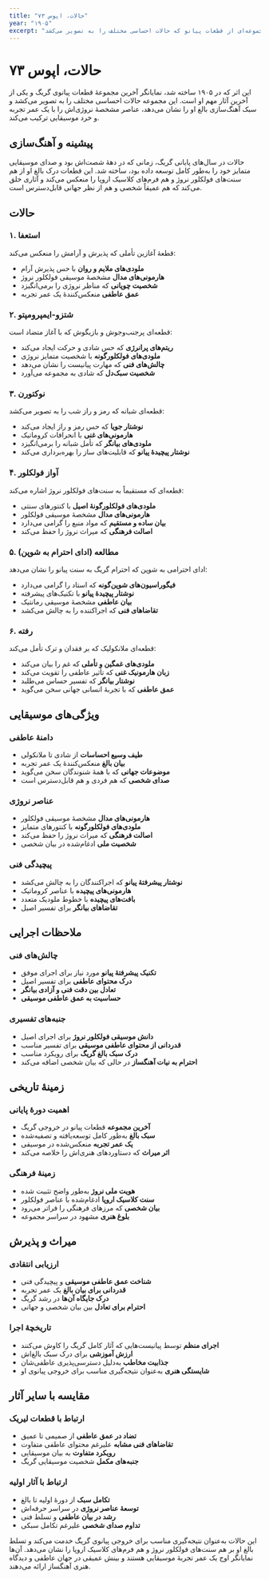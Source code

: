 ```yaml
---
title: "حالات، اپوس ۷۳"
year: "۱۹۰۵"
excerpt: "مجموعه‌ای از قطعات پیانو که حالات احساسی مختلف را به تصویر می‌کشد."
---
```


# حالات، اپوس ۷۳

این اثر که در ۱۹۰۵ ساخته شد، نمایانگر آخرین مجموعهٔ قطعات پیانوی گریگ و یکی از آخرین آثار مهم او است. این مجموعه حالات احساسی مختلف را به تصویر می‌کشد و سبک آهنگ‌سازی بالغ او را نشان می‌دهد، عناصر مشخصهٔ نروژی‌اش را با یک عمر تجربه و خرد موسیقایی ترکیب می‌کند.

## پیشینه و آهنگ‌سازی

حالات در سال‌های پایانی گریگ، زمانی که در دههٔ شصت‌اش بود و صدای موسیقایی متمایز خود را به‌طور کامل توسعه داده بود، ساخته شد. این قطعات درک بالغ او از هم سنت‌های فولکلور نروژ و هم فرم‌های کلاسیک اروپا را منعکس می‌کند و آثاری خلق می‌کند که هم عمیقاً شخصی و هم از نظر جهانی قابل‌دسترس است.

## حالات

### ۱. استعفا
قطعهٔ آغازین تأملی که پذیرش و آرامش را منعکس می‌کند:
- **ملودی‌های ملایم و روان** با حس پذیرش آرام
- **هارمونی‌های مدال** مشخصهٔ موسیقی فولکلور نروژ
- **شخصیت چوپانی** که مناظر نروژی را برمی‌انگیزد
- **عمق عاطفی** منعکس‌کنندهٔ یک عمر تجربه

### ۲. شتزو-ایمپرومپتو
قطعه‌ای پرجنب‌وجوش و بازیگوش که با آغاز متضاد است:
- **ریتم‌های پرانرژی** که حس شادی و حرکت ایجاد می‌کند
- **ملودی‌های فولکلورگونه** با شخصیت متمایز نروژی
- **چالش‌های فنی** که مهارت پیانیست را نشان می‌دهد
- **شخصیت سبک‌دل** که شادی به مجموعه می‌آورد

### ۳. نوکتورن
قطعه‌ای شبانه که رمز و راز شب را به تصویر می‌کشد:
- **نوشتار جویا** که حس رمز و راز ایجاد می‌کند
- **هارمونی‌های غنی** با انحرافات کروماتیک
- **ملودی‌های بیانگر** که تأمل شبانه را برمی‌انگیزد
- **نوشتار پیچیدهٔ پیانو** که قابلیت‌های ساز را بهره‌برداری می‌کند

### ۴. آواز فولکلور
قطعه‌ای که مستقیماً به سنت‌های فولکلور نروژ اشاره می‌کند:
- **ملودی‌های فولکلورگونهٔ اصیل** با کنتورهای سنتی
- **هارمونی‌های مدال** مشخصهٔ موسیقی فولکلور
- **بیان ساده و مستقیم** که مواد منبع را گرامی می‌دارد
- **اصالت فرهنگی** که میراث نروژ را حفظ می‌کند

### ۵. مطالعه (ادای احترام به شوپن)
ادای احترامی به شوپن که احترام گریگ به سنت پیانو را نشان می‌دهد:
- **فیگوراسیون‌های شوپن‌گونه** که استاد را گرامی می‌دارد
- **نوشتار پیچیدهٔ پیانو** با تکنیک‌های پیشرفته
- **بیان عاطفی** مشخصهٔ موسیقی رمانتیک
- **تقاضاهای فنی** که اجراکننده را به چالش می‌کشد

### ۶. رفته
قطعه‌ای ملانکولیک که بر فقدان و ترک تأمل می‌کند:
- **ملودی‌های غمگین و تأملی** که غم را بیان می‌کند
- **زبان هارمونیک غنی** که تأثیر عاطفی را تقویت می‌کند
- **نوشتار بیانگر** که تفسیر حساس می‌طلبد
- **عمق عاطفی** که با تجربهٔ انسانی جهانی سخن می‌گوید

## ویژگی‌های موسیقایی

### دامنهٔ عاطفی
- **طیف وسیع احساسات** از شادی تا ملانکولی
- **بیان بالغ** منعکس‌کنندهٔ یک عمر تجربه
- **موضوعات جهانی** که با همهٔ شنوندگان سخن می‌گوید
- **صدای شخصی** که هم فردی و هم قابل‌دسترس است

### عناصر نروژی
- **هارمونی‌های مدال** مشخصهٔ موسیقی فولکلور
- **ملودی‌های فولکلورگونه** با کنتورهای متمایز
- **اصالت فرهنگی** که میراث نروژ را حفظ می‌کند
- **شخصیت ملی** ادغام‌شده در بیان شخصی

### پیچیدگی فنی
- **نوشتار پیشرفتهٔ پیانو** که اجراکنندگان را به چالش می‌کشد
- **هارمونی‌های پیچیده** با عناصر کروماتیک
- **بافت‌های پیچیده** با خطوط ملودیک متعدد
- **تقاضاهای بیانگر** برای تفسیر اصیل

## ملاحظات اجرایی

### چالش‌های فنی
- **تکنیک پیشرفتهٔ پیانو** مورد نیاز برای اجرای موفق
- **درک محتوای عاطفی** برای تفسیر اصیل
- **تعادل بین دقت فنی و آزادی بیانگر**
- **حساسیت به عمق عاطفی موسیقی**

### جنبه‌های تفسیری
- **دانش موسیقی فولکلور نروژ** برای اجرای اصیل
- **قدردانی از محتوای عاطفی موسیقی** برای تفسیر مناسب
- **درک سبک بالغ گریگ** برای رویکرد مناسب
- **احترام به نیات آهنگساز** در حالی که بیان شخصی اضافه می‌کند

## زمینهٔ تاریخی

### اهمیت دورهٔ پایانی
- **آخرین مجموعه** قطعات پیانو در خروجی گریگ
- **سبک بالغ** به‌طور کامل توسعه‌یافته و تصفیه‌شده
- **یک عمر تجربه** منعکس‌شده در موسیقی
- **اثر میراث** که دستاوردهای هنری‌اش را خلاصه می‌کند

### زمینهٔ فرهنگی
- **هویت ملی نروژ** به‌طور واضح تثبیت شده
- **سنت کلاسیک اروپا** ادغام‌شده با عناصر فولکلور
- **بیان شخصی** که مرزهای فرهنگی را فراتر می‌رود
- **بلوغ هنری** مشهود در سراسر مجموعه

## میراث و پذیرش

### ارزیابی انتقادی
- **شناخت عمق عاطفی موسیقی** و پیچیدگی فنی
- **قدردانی برای بیان بالغ** یک عمر تجربه
- **درک جایگاه آن‌ها** در رشد گریگ
- **احترام برای تعادل** بین بیان شخصی و جهانی

### تاریخچهٔ اجرا
- **اجرای منظم** توسط پیانیست‌هایی که آثار کامل گریگ را کاوش می‌کنند
- **ارزش آموزشی** برای درک سبک بالغ‌اش
- **جذابیت مخاطب** به‌دلیل دسترسی‌پذیری عاطفی‌شان
- **شایستگی هنری** به‌عنوان نتیجه‌گیری مناسب برای خروجی پیانوی او

## مقایسه با سایر آثار

### ارتباط با قطعات لیریک
- **تضاد در عمق عاطفی** از صمیمی تا عمیق
- **تقاضاهای فنی مشابه** علیرغم محتوای عاطفی متفاوت
- **رویکرد متفاوت** به بیان موسیقایی
- **جنبه‌های مکمل** شخصیت موسیقایی گریگ

### ارتباط با آثار اولیه
- **تکامل سبک** از دورهٔ اولیه تا بالغ
- **توسعهٔ عناصر نروژی** در سراسر حرفه‌اش
- **رشد در بیان عاطفی** و تسلط فنی
- **تداوم صدای شخصی** علیرغم تکامل سبکی

این حالات به‌عنوان نتیجه‌گیری مناسب برای خروجی پیانوی گریگ خدمت می‌کند و تسلط بالغ او بر هم سنت‌های فولکلور نروژ و هم فرم‌های کلاسیک اروپا را نشان می‌دهد. آن‌ها نمایانگر اوج یک عمر تجربهٔ موسیقایی هستند و بینش عمیقی در جهان عاطفی و دیدگاه هنری آهنگساز ارائه می‌دهند.
